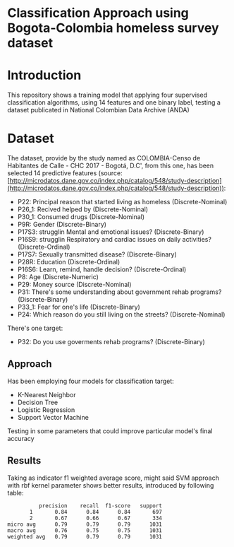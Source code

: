 # Classification Approach using Bogota-Colombia homeless survey dataset

# Introduction

This repository shows a training model that applying four supervised classification algorithms, using 14 features and one binary label, testing a dataset publicated in National Colombian Data Archive (ANDA)

# Dataset

The dataset, provide by the study named as COLOMBIA-Censo de Habitantes de Calle - CHC 2017 - Bogotá, D.C', from this one, has been selected  14 predictive features (source: [http://microdatos.dane.gov.co/index.php/catalog/548/study-description](http://microdatos.dane.gov.co/index.php/catalog/548/study-description)):

 

 - P22: Principal reason that started living as homeless (Discrete-Nominal)
 - P26_1: Recived helped by (Discrete-Nominal)
 - P30_1: Consumed drugs (Discrete-Nominal)
 - P9R: Gender (Discrete-Binary)
 - P17S3: strugglin Mental and emotional issues? (Discrete-Binary)
 - P16S9: strugglin Respiratory and cardiac issues on daily activities? (Discrete-Ordinal)
 - P17S7: Sexually transmitted disease? (Discrete-Binary)
 - P28R: Education (Discrete-Ordinal)
 - P16S6: Learn, remind, handle decision? (Discrete-Ordinal)
 - P8: Age (Discrete-Numeric)
 - P29: Money source (Discrete-Nominal)
 - P31: There's some understanding about government rehab programs? (Discrete-Binary)
 - P33_1: Fear for one's life  (Discrete-Binary)
 - P24: Which reason do you still living on the streets? (Discrete-Nominal)

There's one target:

 - P32: Do you use goverments rehab programs? (Discrete-Binary)


## Approach
Has been employing four models for classification target:

 - K-Nearest Neighbor
 - Decision Tree
 - Logistic Regression
 - Support Vector Machine
 
Testing in some parameters that could improve particular model's final accuracy

## Results

Taking as indicator f1 weighted average score, might said SVM approach with rbf kernel parameter shows better results, introduced by following table:
      

              precision    recall  f1-score   support
           1       0.84      0.84      0.84       697
           2       0.67      0.66      0.67       334
    micro avg      0.79      0.79      0.79      1031
    macro avg      0.76      0.75      0.75      1031 
    weighted avg   0.79      0.79      0.79      1031


